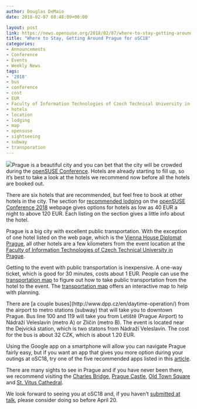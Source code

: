 ```yaml
---
author: Douglas DeMaio
date: 2018-02-07 08:48:09+00:00

layout: post
link: https://news.opensuse.org/2018/02/07/where-to-stay-getting-around-prague-for-osc18/
title: "Where to Stay, Getting Around Prague for oSC18"
categories:
- Announcements
- Conference
- Events
- Weekly News
tags:
- '2018'
- bus
- conference
- cost
- EUR
- Faculty of Information Technologies of Czech Technical University in Prague
- hotels
- location
- lodging
- map
- opensuse
- sightseeing
- subway
- transporation
---
```

![](http://www.planetware.com/photos-large/CZ/prague-castle-overlooking-the-city-0.jpg)Prague is a beautiful city and you can bet that the city will be crowded during the [openSUSE Conference](https://events.opensuse.org/conference/oSC18). Hotels are already starting to fill up, so it’s best to take a look at the hotels we recommend now before all the hotels are booked out.

There are six hotels that are recommended, but feel free to book at other hotels in the city. The section for [recommended lodging](https://events.opensuse.org/conference/oSC18) on the [openSUSE Conference 2018](https://events.opensuse.org/conference/oSC18) webpage gives options for hotels as low as 40 EUR a night to above 120 EUR. Each listing on the section gives a little info about the hotel.

Prague is a big city with excellent public transportation. With the exception of one hotel listed on the web page, which is the [Vienna House Diplomat Prague](https://www.viennahouse.com/en.html), all other hotels are a few kilometers from the event location at the [Faculty of Information Technologies of Czech Technical University in Prague](https://www.cvut.cz/en/faculty-of-information-technology).

Getting to the event with public transportation is inexpensive. A one-way ticket, which is good for 30 minutes, costs about 1 EUR. People can use the [transportation map](http://spojeni.dpp.cz/ConnForm.aspx?tt=PID&cl=E5) to figure out how to take public transportation from the hotel to the event. The [transportation map](http://spojeni.dpp.cz/ConnForm.aspx?tt=PID&cl=E5) offers an interactive map to help with planning.

<!-- more -->There are [a couple buses](http://www.dpp.cz/en/daytime-operation/) from the airport to metro stations (subway) that will take you to downtown Prague. Bus line 100 and 119 will take you from Letiště (Prague Airport) to Nádraží Veleslavín (metro A) or Zličín (metro B). The event is located near the Dejvická station, which is two statons from Nádraží Veleslavín. The cost for the bus is about 32 CZK, which is about 1.20 EUR.

Using the Google app on a smartphone will allow you can navigate Prague fairly easy, but if you want an app that gives you more option during your outings at oSC18, try one of the five recommended apps listed in this [article](https://prague.tv/en/s72/Directory/c218-Technology/n2285-smartphone-apps-prague).

There are many sights to see in Prague and if you have never been there, we recommend visiting the [Charles Bridge](https://en.wikipedia.org/wiki/Charles_Bridge), [Prague Castle](https://en.wikipedia.org/wiki/Prague_Castle), [Old Town Square](https://en.wikipedia.org/wiki/Old_Town_Square) and [St. Vitus Cathedral](https://en.wikipedia.org/wiki/St._Vitus_Cathedral).

We look forward to seeing you at oSC18 and, if you haven’t [submitted at talk](https://events.opensuse.org/conference/oSC18/program/proposal/new), please consider doing so before April 20.		
